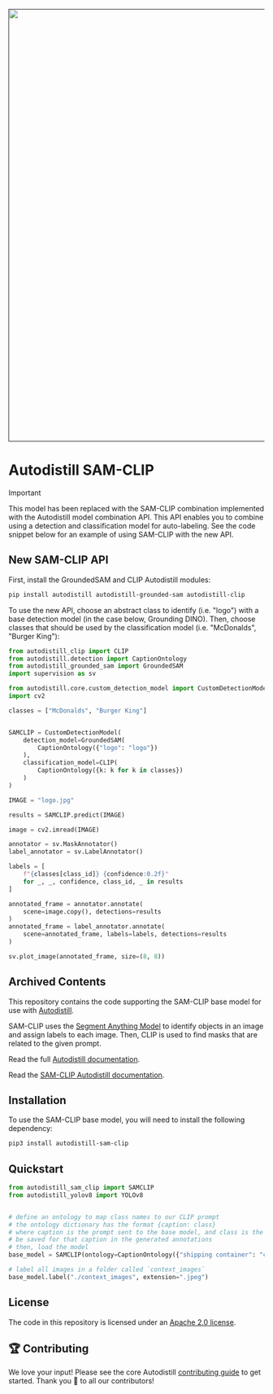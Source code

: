 <div align="center">
  <p>
    <a align="center" href="" target="_blank">
      <img
        width="850"
        src="https://media.roboflow.com/open-source/autodistill/autodistill-banner.png?3"
      >
    </a>
  </p>
</div>

# Autodistill SAM-CLIP

> [!IMPORTANT]  
> This model has been replaced with the SAM-CLIP combination implemented with the Autodistill model combination API. This API enables you to combine using a detection and classification model for auto-labeling. See the code snippet below for an example of using SAM-CLIP with the new API.

## New SAM-CLIP API

First, install the GroundedSAM and CLIP Autodistill modules:

```bash
pip install autodistill autodistill-grounded-sam autodistill-clip
```

To use the new API, choose an abstract class to identify (i.e. "logo") with a base detection model (in the case below, Grounding DINO). Then, choose classes that should be used by the classification model (i.e. "McDonalds", "Burger King"):

```python
from autodistill_clip import CLIP
from autodistill.detection import CaptionOntology
from autodistill_grounded_sam import GroundedSAM
import supervision as sv

from autodistill.core.custom_detection_model import CustomDetectionModel
import cv2

classes = ["McDonalds", "Burger King"]


SAMCLIP = CustomDetectionModel(
    detection_model=GroundedSAM(
        CaptionOntology({"logo": "logo"})
    ),
    classification_model=CLIP(
        CaptionOntology({k: k for k in classes})
    )
)

IMAGE = "logo.jpg"

results = SAMCLIP.predict(IMAGE)

image = cv2.imread(IMAGE)

annotator = sv.MaskAnnotator()
label_annotator = sv.LabelAnnotator()

labels = [
    f"{classes[class_id]} {confidence:0.2f}"
    for _, _, confidence, class_id, _ in results
]

annotated_frame = annotator.annotate(
    scene=image.copy(), detections=results
)
annotated_frame = label_annotator.annotate(
    scene=annotated_frame, labels=labels, detections=results
)

sv.plot_image(annotated_frame, size=(8, 8))
```

## Archived Contents

This repository contains the code supporting the SAM-CLIP base model for use with [Autodistill](https://github.com/autodistill/autodistill).

SAM-CLIP uses the [Segment Anything Model](https://github.com/facebookresearch/segment-anything) to identify objects in an image and assign labels to each image. Then, CLIP is used to find masks that are related to the given prompt.

Read the full [Autodistill documentation](https://autodistill.github.io/autodistill/).

Read the [SAM-CLIP Autodistill documentation](https://autodistill.github.io/autodistill/base_models/sam-clip/).

## Installation

To use the SAM-CLIP base model, you will need to install the following dependency:

```bash
pip3 install autodistill-sam-clip
```

## Quickstart

```python
from autodistill_sam_clip import SAMCLIP
from autodistill_yolov8 import YOLOv8


# define an ontology to map class names to our CLIP prompt
# the ontology dictionary has the format {caption: class}
# where caption is the prompt sent to the base model, and class is the label that will
# be saved for that caption in the generated annotations
# then, load the model
base_model = SAMCLIP(ontology=CaptionOntology({"shipping container": "container"}))

# label all images in a folder called `context_images`
base_model.label("./context_images", extension=".jpeg")
```

## License

The code in this repository is licensed under an [Apache 2.0 license](LICENSE).

## 🏆 Contributing

We love your input! Please see the core Autodistill [contributing guide](https://github.com/autodistill/autodistill/blob/main/CONTRIBUTING.md) to get started. Thank you 🙏 to all our contributors!
